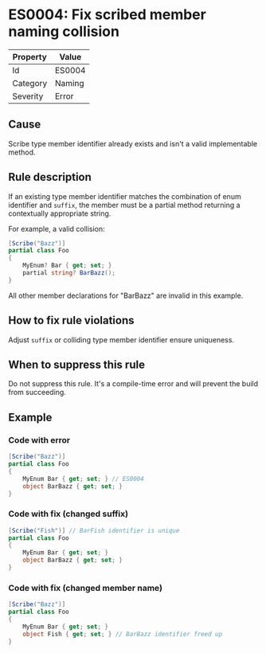 # ES0004: Fix scribed member naming collision

| Property | Value |
| --- | --- |
| Id | ES0004 |
| Category | Naming |
| Severity | Error |

## Cause

Scribe type member identifier already exists and isn't a valid implementable method.

## Rule description

If an existing type member identifier matches the combination of enum identifier and `suffix`, the member must be a partial method returning a contextually appropriate string.

For example, a valid collision:

```csharp
[Scribe("Bazz")]
partial class Foo
{
    MyEnum? Bar { get; set; }
    partial string? BarBazz();
}
```

All other member declarations for "BarBazz" are invalid in this example.

## How to fix rule violations

Adjust `suffix` or colliding type member identifier ensure uniqueness.

## When to suppress this rule

Do not suppress this rule. It's a compile-time error and will prevent the build from succeeding.

## Example

### Code with error

```csharp
[Scribe("Bazz")]
partial class Foo
{
    MyEnum Bar { get; set; } // ES0004
    object BarBazz { get; set; }
}
```

### Code with fix (changed suffix)

```csharp
[Scribe("Fish")] // BarFish identifier is unique
partial class Foo
{
    MyEnum Bar { get; set; }
    object BarBazz { get; set; }
}
```

### Code with fix (changed member name)

```csharp
[Scribe("Bazz")]
partial class Foo
{
    MyEnum Bar { get; set; }
    object Fish { get; set; } // BarBazz identifier freed up
}
```
